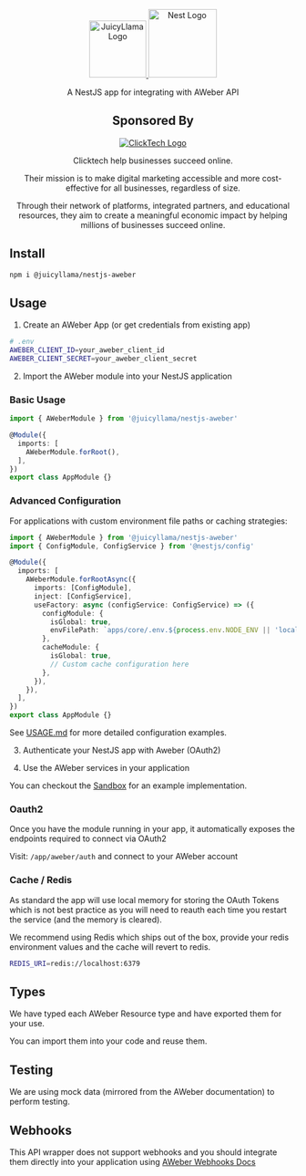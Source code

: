 <p align="center">
  <a href="https://juicyllama.com/" target="_blank">
    <img src="https://juicyllama.com/assets/images/icon.png" width="100" alt="JuicyLlama Logo" />
  </a>
  <a href="http://nestjs.com/" target="blank"><img src="https://nestjs.com/img/logo-small.svg" width="120" alt="Nest Logo" /></a>
</p>



<p align="center">
A NestJS app for integrating with AWeber API
</p>

<h2 align="center">
Sponsored By
</h2>

<p align="center">
  <a href="https://clicktech.com/" target="_blank">
    <img src="https://clicktech.com/wp-content/uploads/2024/07/clicktech-logo.png" alt="ClickTech Logo" />
  </a>
</p>
<p align="center">
Clicktech help businesses succeed online.
</p>
<p align="center">
Their mission is to make digital marketing accessible and more cost-effective for all businesses, regardless of size.
</p>
<p align="center">
Through their network of platforms, integrated partners, and educational resources, they aim to create a meaningful economic impact by helping millions of businesses succeed online.
</p>

## Install

```bash
npm i @juicyllama/nestjs-aweber
```

## Usage

1. Create an AWeber App (or get credentials from existing app)

```bash
# .env
AWEBER_CLIENT_ID=your_aweber_client_id
AWEBER_CLIENT_SECRET=your_aweber_client_secret
```

2. Import the AWeber module into your NestJS application

### Basic Usage

```typescript
import { AWeberModule } from '@juicyllama/nestjs-aweber'

@Module({
  imports: [
    AWeberModule.forRoot(),
  ],
})
export class AppModule {}
```

### Advanced Configuration

For applications with custom environment file paths or caching strategies:

```typescript
import { AWeberModule } from '@juicyllama/nestjs-aweber'
import { ConfigModule, ConfigService } from '@nestjs/config'

@Module({
  imports: [
    AWeberModule.forRootAsync({
      imports: [ConfigModule],
      inject: [ConfigService],
      useFactory: async (configService: ConfigService) => ({
        configModule: {
          isGlobal: true,
          envFilePath: `apps/core/.env.${process.env.NODE_ENV || 'local'}`,
        },
        cacheModule: {
          isGlobal: true,
          // Custom cache configuration here
        },
      }),
    }),
  ],
})
export class AppModule {}
```

See [USAGE.md](./USAGE.md) for more detailed configuration examples.

3. Authenticate your NestJS app with Aweber (OAuth2)

4. Use the AWeber services in your application

You can checkout the [Sandbox](./src/sandbox/) for an example implementation.

### Oauth2

Once you have the module running in your app, it automatically exposes the endpoints required to connect via OAuth2

Visit: `/app/aweber/auth` and connect to your AWeber account

### Cache / Redis

As standard the app will use local memory for storing the OAuth Tokens which is not best practice as you will need to reauth each time you restart the service (and the memory is cleared).

We recommend using Redis which ships out of the box, provide your redis environment values and the cache will revert to redis.

```bash
REDIS_URI=redis://localhost:6379
```

## Types

We have typed each AWeber Resource type and have exported them for your use. 

You can import them into your code and reuse them.

## Testing

We are using mock data (mirrored from the AWeber documentation) to perform testing.

## Webhooks

This API wrapper does not support webhooks and you should integrate them directly into your application using [AWeber Webhooks Docs](https://api.aweber.com/#section/Getting-Started)